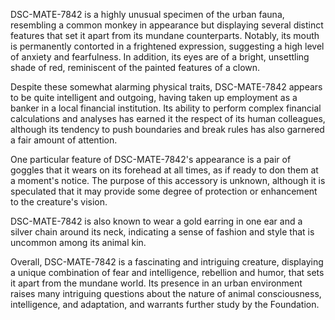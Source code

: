 DSC-MATE-7842 is a highly unusual specimen of the urban fauna, resembling a common monkey in appearance but displaying several distinct features that set it apart from its mundane counterparts. Notably, its mouth is permanently contorted in a frightened expression, suggesting a high level of anxiety and fearfulness. In addition, its eyes are of a bright, unsettling shade of red, reminiscent of the painted features of a clown.

Despite these somewhat alarming physical traits, DSC-MATE-7842 appears to be quite intelligent and outgoing, having taken up employment as a banker in a local financial institution. Its ability to perform complex financial calculations and analyses has earned it the respect of its human colleagues, although its tendency to push boundaries and break rules has also garnered a fair amount of attention.

One particular feature of DSC-MATE-7842's appearance is a pair of goggles that it wears on its forehead at all times, as if ready to don them at a moment's notice. The purpose of this accessory is unknown, although it is speculated that it may provide some degree of protection or enhancement to the creature's vision.

DSC-MATE-7842 is also known to wear a gold earring in one ear and a silver chain around its neck, indicating a sense of fashion and style that is uncommon among its animal kin.

Overall, DSC-MATE-7842 is a fascinating and intriguing creature, displaying a unique combination of fear and intelligence, rebellion and humor, that sets it apart from the mundane world. Its presence in an urban environment raises many intriguing questions about the nature of animal consciousness, intelligence, and adaptation, and warrants further study by the Foundation.